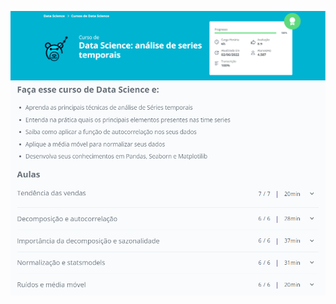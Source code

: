 ![](https://raw.githubusercontent.com/guinatel/Alura-Python-for-Data-Science/main/Course%207%20-%20Time%20Series/IMG/img%201.png)
![](https://raw.githubusercontent.com/guinatel/Alura-Python-for-Data-Science/main/Course%207%20-%20Time%20Series/IMG/img%202.png)